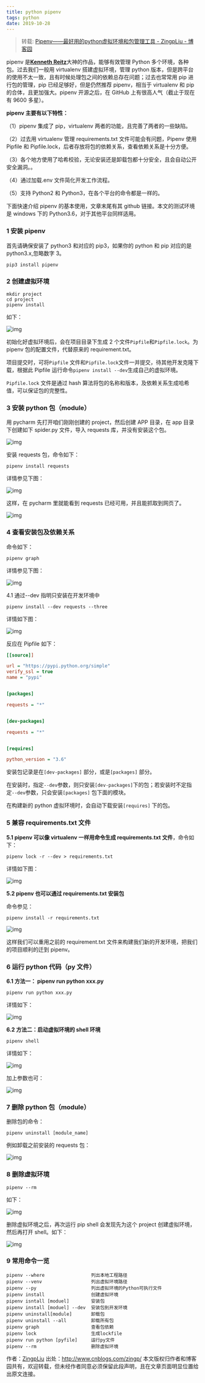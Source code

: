 ```yaml
---
title: python pipenv
tags: python
date: 2019-10-28
---
```


> 转载: [Pipenv——最好用的python虚拟环境和包管理工具 - ZingpLiu - 博客园](https://www.cnblogs.com/zingp/p/8525138.html)

pipenv 是[**Kenneth Reitz**](https://www.kennethreitz.org/)大神的作品，能够有效管理 Python 多个环境，各种包。过去我们一般用 virtualenv 搭建虚拟环境，管理 python 版本，但是跨平台的使用不太一致，且有时候处理包之间的依赖总存在问题；过去也常常用 pip 进行包的管理，pip 已经足够好，但是仍然推荐 pipenv，相当于 virtualenv 和 pip 的合体，且更加强大。pipenv 开源之后，在 GitHub 上有很高人气（截止于现在有 9600 多星）。

**pipenv 主要有以下特性：**

（1）pipenv 集成了 pip，virtualenv 两者的功能，且完善了两者的一些缺陷。

（2）过去用 virtualenv 管理 requirements.txt 文件可能会有问题，Pipenv 使用 Pipfile 和 Pipfile.lock，后者存放将包的依赖关系，查看依赖关系是十分方便。

（3）各个地方使用了哈希校验，无论安装还是卸载包都十分安全，且会自动公开安全漏洞。。

（4）通过加载.env 文件简化开发工作流程。

（5）支持 Python2 和 Python3，在各个平台的命令都是一样的。

下面快速介绍 pipenv 的基本使用，文章末尾有其 github 链接。本文的测试环境是 windows 下的 Python3.6，对于其他平台同样适用。

### 1 安装 pipenv

首先请确保安装了 python3 和对应的 pip3，如果你的 python 和 pip 对应的是 python3.x,忽略数字 3。

```
pip3 install pipenv
```

### 2 创建虚拟环境

```
mkdir project
cd project
pipenv install
```

如下：

![img](python-pipenv/986023-20180307194947220-1506286222.png)

初始化好虚拟环境后，会在项目目录下生成 2 个文件`Pipfile`和`Pipfile.lock`。为 pipenv 包的配置文件，代替原来的 requirement.txt。

项目提交时，可将`Pipfile` 文件和`Pipfile.lock`文件一并提交，待其他开发克隆下载，根据此 Pipfile 运行命令`pipenv install --dev`生成自己的虚拟环境。

`Pipfile.lock` 文件是通过 hash 算法将包的名称和版本，及依赖关系生成哈希值，可以保证包的完整性。

### 3 安装 python 包（module）

用 pycharm 先打开咱们刚刚创建的 project，然后创建 APP 目录，在 app 目录下创建如下 spider.py 文件，导入 requests 库，并没有安装这个包。

![img](python-pipenv/986023-20180307195400840-133682225.png)

安装 requests 包，命令如下：

```
pipenv install requests
```

详情参见下图：

![img](python-pipenv/986023-20180307195456749-1053646299.png)

这样，在 pycharm 里就能看到 requests 已经可用，并且能抓取到网页了。

![img](python-pipenv/986023-20180307195530532-1590317241.png)

### 4 查看安装包及依赖关系

命令如下：

```
pipenv graph
```

详情参见下图：

![img](python-pipenv/986023-20180307195620080-521697996.png)

4.1 通过--dev 指明只安装在开发环境中

```
pipenv install --dev requests --three
```

详情如下图：

![img](python-pipenv/986023-20180307195741595-1234780798.png)

反应在 Pipfile 如下：

```ini
[[source]]

url = "https://pypi.python.org/simple"
verify_ssl = true
name = "pypi"


[packages]

requests = "*"


[dev-packages]

requests = "*"


[requires]

python_version = "3.6"
```

安装包记录是在`[dev-packages]` 部分，或是`[packages]` 部分。

在安装时，指定`--dev`参数，则只安装`[dev-packages]`下的包；若安装时不定指定`--dev`参数，只会安装`[packages]` 包下面的模块。

在构建新的 python 虚拟环境时，会自动下载安装`[requires]` 下的包。

### 5 兼容 requirements.txt 文件

**5.1 pipenv 可以像 virtualenv 一样用命令生成 requirements.txt 文件**，命令如下：

```
pipenv lock -r --dev > requirements.txt
```

详情如下图：

![img](python-pipenv/986023-20180307200027248-1095832128.png)

**5.2 pipenv 也可以通过 requirements.txt 安装包**

命令参见：

```
pipenv install -r requirements.txt
```

![img](python-pipenv/986023-20180307200204047-2082092811.png)

这样我们可以重用之前的 requirement.txt 文件来构建我们新的开发环境，把我们的项目顺利的迁到 pipenv。

### 6 运行 python 代码（py 文件）

**6.1 方法一： pipenv run python xxx.py**

```
pipenv run python xxx.py
```

详情如下：

![img](python-pipenv/986023-20180307200346699-591006324.png)

**6.2 方法二：启动虚拟环境的 shell 环境**

```
pipenv shell
```

详情如下：

![img](python-pipenv/986023-20180307200522611-1308404339.png)

加上参数也可：

![img](python-pipenv/986023-20180307200555686-235624378.png)

### 7 删除 python 包（module）

删除包的命令：

```
pipenv uninstall [module_name]
```

例如卸载之前安装的 requests 包：

![img](python-pipenv/986023-20180307200637607-866216967.png)

### 8 删除虚拟环境

```
pipenv --rm
```

如下：

![img](python-pipenv/986023-20180307200738436-186882846.png)

删除虚拟环境之后，再次运行 pip shell 会发现先为这个 project 创建虚拟环境，然后再打开 shell。如下：

![img](python-pipenv/986023-20180307200832440-759998131.png)

### 9 常用命令一览

```
pipenv --where                 列出本地工程路径
pipenv --venv                  列出虚拟环境路径
pipenv --py                    列出虚拟环境的Python可执行文件
pipenv install                 创建虚拟环境
pipenv isntall [moduel]        安装包
pipenv install [moduel] --dev  安装包到开发环境
pipenv uninstall[module]       卸载包
pipenv uninstall --all         卸载所有包
pipenv graph                   查看包依赖
pipenv lock                    生成lockfile
pipenv run python [pyfile]     运行py文件
pipenv --rm                    删除虚拟环境
```

作者：[ZingpLiu](http://www.cnblogs.com/zingp/)
出处：http://www.cnblogs.com/zingp/
本文版权归作者和博客园共有，欢迎转载，但未经作者同意必须保留此段声明，且在文章页面明显位置给出原文连接。

